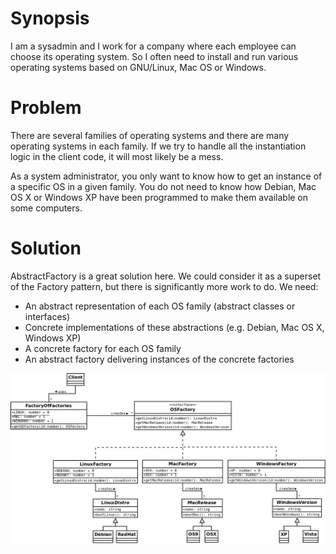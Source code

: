 # Synopsis

I am a sysadmin and I work for a company where each employee can choose its operating system. So I often need to install and run various operating systems based on GNU/Linux, Mac OS or Windows.

# Problem

There are several families of operating systems and there are many operating systems in each family.
If we try to handle all the instantiation logic in the client code, it will most likely be a mess.

As a system administrator, you only want to know how to get an instance of a specific OS in a given family. You do not need to know how Debian, Mac OS X or Windows XP have been programmed to make them available on some computers.

# Solution

AbstractFactory is a great solution here. We could consider it as a superset of the Factory pattern, but there is significantly more work to do. We need:

  * An abstract representation of each OS family (abstract classes or interfaces)
  * Concrete implementations of these abstractions (e.g. Debian, Mac OS X, Windows XP)
  * A concrete factory for each OS family
  * An abstract factory delivering instances of the concrete factories

![Abstract Factory (classic)](AbstractFactory.png)
